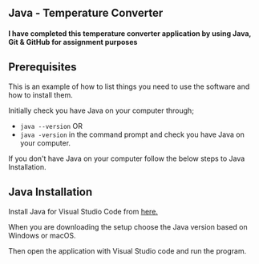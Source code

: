 <h2>Java - Temperature Converter</h2>

<h4>I have completed this temperature converter application by using Java, Git & GitHub for assignment purposes</h4>

<h2>Prerequisites</h2>
<p>This is an example of how to list things you need to use the software and how to install them.</p>
<p>Initially check you have Java on your computer through;

- `java --version` OR
- `java -version` in the command prompt and check you have Java on your computer.

<p>If you don't have Java on your computer follow the below steps to Java Installation.</p>

  
<h2> Java Installation</h2>
<p>Install Java for Visual Studio Code from <a href ="https://code.visualstudio.com/docs/languages/java">here.</a></p>
<p> When you are downloading the setup choose the Java version based on Windows or macOS. </p>
<p> Then open the application with Visual Studio code and run the program. </p>


